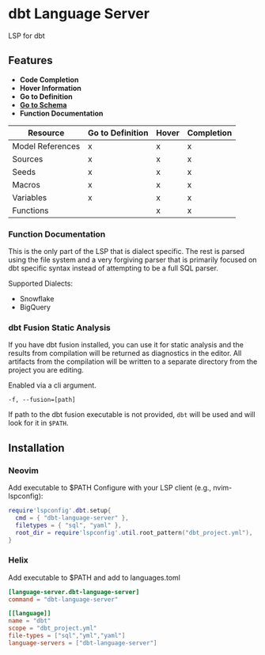 # dbt Language Server

LSP for dbt

## Features

- **Code Completion**
- **Hover Information**
- **Go to Definition**
- **[Go to Schema](analysis/README.md)**
- **Function Documentation**

| Resource | Go to Definition | Hover | Completion |
| --- | --- | --- | --- |
| Model References | x | x | x |
| Sources | x | x | x |
| Seeds | x | x | x |
| Macros | x | x | x |
| Variables | x | x | x |
| Functions |   | x | x |

### Function Documentation
This is the only part of the LSP that is dialect specific. The rest is parsed 
using the file system and a very forgiving parser that is primarily focused on 
dbt specific syntax instead of attempting to be a full SQL parser.

Supported Dialects:
- Snowflake
- BigQuery

### dbt Fusion Static Analysis
If you have dbt fusion installed, you can use it for static analysis and the 
results from compilation will be returned as diagnostics in the editor.
All artifacts from the compilation will be written to a separate directory from 
the project you are editing.

Enabled via a cli argument.
```
-f, --fusion=[path]
```
If path to the dbt fusion executable is not provided, `dbt` will be used and will look for it in `$PATH`.

## Installation

### Neovim

Add executable to $PATH
Configure with your LSP client (e.g., nvim-lspconfig):

```lua
require'lspconfig'.dbt.setup{
  cmd = { "dbt-language-server" },
  filetypes = { "sql", "yaml" },
  root_dir = require'lspconfig'.util.root_pattern("dbt_project.yml"),
}
```

### Helix

Add executable to $PATH and add to languages.toml

```toml
[language-server.dbt-language-server]
command = "dbt-language-server"

[[language]]
name = "dbt"
scope = "dbt_project.yml"
file-types = ["sql","yml","yaml"]
language-servers = ["dbt-language-server"]
```
